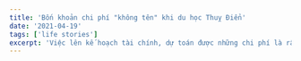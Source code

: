```yaml
---
title: 'Bốn khoản chi phí "không tên" khi du học Thuỵ Điển'
date: '2021-04-19'
tags: ['life stories']
excerpt: 'Việc lên kế hoạch tài chính, dự toán được những chi phí là rất cần thiết khi đi học ở một đất nước mới. Trong bài viết này, mình sẽ chia sẻ một số "hidden costs" từ trải nghiệm của cá nhân cũng như bạn bè khi mới qua Thuỵ Điển học, với hi vọng sẽ giúp bạn có thêm nhiều thông tin chuẩn bị trước và sau khi đặt chân đến Thuỵ Điển để việc chuẩn bị lên đường đi học của bạn ít stress hơn. '
---
```


